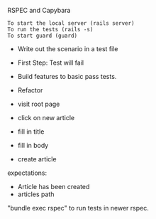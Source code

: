 RSPEC and Capybara

    To start the local server (rails server)
    To run the tests (rails -s)
    To start guard (guard)

- Write out the scenario in a test file
- First Step: Test will fail
- Build features to basic pass tests.
- Refactor


- visit root page
- click on new article
- fill in title
- fill in body
- create article

expectations:
- Article has been created
- articles path


"bundle exec rspec" to run tests in newer rspec.


